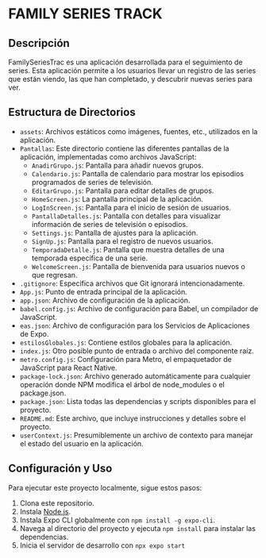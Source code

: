 
# FAMILY SERIES TRACK

## Descripción
FamilySeriesTrac es una aplicación desarrollada para el seguimiento de series. Esta aplicación permite a los usuarios llevar un registro de las series que están viendo, las que han completado, y descubrir nuevas series para ver.

## Estructura de Directorios
- `assets`: Archivos estáticos como imágenes, fuentes, etc., utilizados en la aplicación.
- `Pantallas`: Este directorio contiene las diferentes pantallas de la aplicación, implementadas como archivos JavaScript:
  - `AnadirGrupo.js`: Pantalla para añadir nuevos grupos.
  - `Calendario.js`: Pantalla de calendario para mostrar los episodios programados de series de televisión.
  - `EditarGrupo.js`: Pantalla para editar detalles de grupos.
  - `HomeScreen.js`: La pantalla principal de la aplicación.
  - `LogInScreen.js`: Pantalla para el inicio de sesión de usuarios.
  - `PantallaDetalles.js`: Pantalla con detalles para visualizar información de series de televisión o episodios.
  - `Settings.js`: Pantalla de ajustes para la aplicación.
  - `SignUp.js`: Pantalla para el registro de nuevos usuarios.
  - `TemporadaDetalle.js`: Pantalla que muestra detalles de una temporada específica de una serie.
  - `WelcomeScreen.js`: Pantalla de bienvenida para usuarios nuevos o que regresan.
- `.gitignore`: Especifica archivos que Git ignorará intencionadamente.
- `App.js`: Punto de entrada principal de la aplicación.
- `app.json`: Archivo de configuración de la aplicación.
- `babel.config.js`: Archivo de configuración para Babel, un compilador de JavaScript.
- `eas.json`: Archivo de configuración para los Servicios de Aplicaciones de Expo.
- `estilosGlobales.js`: Contiene estilos globales para la aplicación.
- `index.js`: Otro posible punto de entrada o archivo del componente raíz.
- `metro.config.js`: Configuración para Metro, el empaquetador de JavaScript para React Native.
- `package-lock.json`: Archivo generado automáticamente para cualquier operación donde NPM modifica el árbol de node_modules o el package.json.
- `package.json`: Lista todas las dependencias y scripts disponibles para el proyecto.
- `README.md`: Este archivo, que incluye instrucciones y detalles sobre el proyecto.
- `userContext.js`: Presumiblemente un archivo de contexto para manejar el estado del usuario en la aplicación.

## Configuración y Uso

Para ejecutar este proyecto localmente, sigue estos pasos:

1. Clona este repositorio.
2. Instala [Node.js](https://nodejs.org/).
3. Instala Expo CLI globalmente con `npm install -g expo-cli`.
4. Navega al directorio del proyecto y ejecuta `npm install` para instalar las dependencias.
5. Inicia el servidor de desarrollo con `npx expo start`



